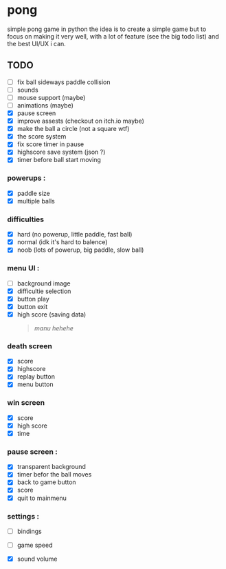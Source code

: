 # pong
simple pong game in python
the idea is to create a simple game but to focus on making it very well, with a lot of feature (see the big todo list) and the best UI/UX i can.


## TODO

- [ ] fix ball sideways paddle collision
- [ ] sounds
- [ ] mouse support (maybe)
- [ ] animations (maybe)
- [x] pause screen
- [x] improve assests (checkout on itch.io maybe)
- [x] make the ball a circle (not a square wtf)
- [x] the score system
- [x] fix score timer in pause
- [x] highscore save system (json ?)
- [x] timer before ball start moving

### powerups :
- [x] paddle size
- [x] multiple balls

### difficulties
- [x] hard (no powerup, little paddle, fast ball)
- [x] normal (idk it's hard to balence)
- [x] noob (lots of powerup, big paddle, slow ball)

### menu UI :
- [ ] background image
- [x] difficultie selection
- [x] button play
- [x] button exit
- [x] high score (saving data)
   > _manu hehehe_

### death screen
- [x] score
- [x] highscore
- [x] replay button
- [x] menu button

### win screen
- [x] score
- [x] high score
- [x] time

### pause screen :
- [x] transparent background
- [x] timer befor the ball moves
- [x] back to game button
- [x] score
- [x] quit to mainmenu

### settings :
- [ ] bindings
- [ ] game speed
- [x] sound volume

